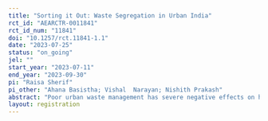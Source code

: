 ```yaml
---
title: "Sorting it Out: Waste Segregation in Urban India"
rct_id: "AEARCTR-0011841"
rct_id_num: "11841"
doi: "10.1257/rct.11841-1.1"
date: "2023-07-25"
status: "on_going"
jel: ""
start_year: "2023-07-11"
end_year: "2023-09-30"
pi: "Raisa Sherif"
pi_other: "Ahana Basistha; Vishal  Narayan; Nishith Prakash"
abstract: "Poor urban waste management has severe negative effects on health and economic outcomes. An effective approach to address this issue is the implementation of waste segregation at source, followed by adequate processing of the separated components. Co-opting households' participation in segregating waste is essential to the success of such systems. We conduct a randomized control trial among households in the Indian state of Bihar, to examine the effects of behavioural interventions on household waste segregation."
layout: registration
---
```


